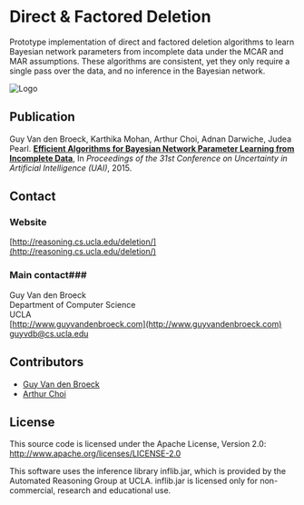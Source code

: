 # Direct & Factored Deletion #

Prototype implementation of direct and factored deletion algorithms to learn Bayesian network parameters from incomplete data under the MCAR and MAR assumptions. These algorithms are consistent, yet they only require a single pass over the data, and no inference in the Bayesian network.

![Logo](
http://web.cs.ucla.edu/~guyvdb/img/deletion.png)


## Publication ##

Guy Van den Broeck, Karthika Mohan, Arthur Choi, Adnan Darwiche, Judea Pearl. 
**[Efficient Algorithms for Bayesian Network Parameter Learning from Incomplete Data](https://lirias.kuleuven.be/bitstream/123456789/500017/1/deletion-uai15.pdf)**, 
In *Proceedings of the 31st Conference on Uncertainty in Artificial Intelligence (UAI)*, 2015.

## Contact ##

### Website ###
[http://reasoning.cs.ucla.edu/deletion/](http://reasoning.cs.ucla.edu/deletion/)

### Main contact###

Guy Van den Broeck  
Department of Computer Science  
UCLA  
[http://www.guyvandenbroeck.com](http://www.guyvandenbroeck.com)  
[guyvdb@cs.ucla.edu](mailto:guyvdb@cs.ucla.edu)

## Contributors ##

* [Guy Van den Broeck](http://web.cs.ucla.edu/~guyvdb/)
* [Arthur Choi](http://web.cs.ucla.edu/~aychoi/)

## License ##

This source code is licensed under the Apache License, Version 2.0: 
http://www.apache.org/licenses/LICENSE-2.0

This software uses the inference library inflib.jar, which is
provided by the Automated Reasoning Group at UCLA.  inflib.jar is
licensed only for non-commercial, research and educational use.
